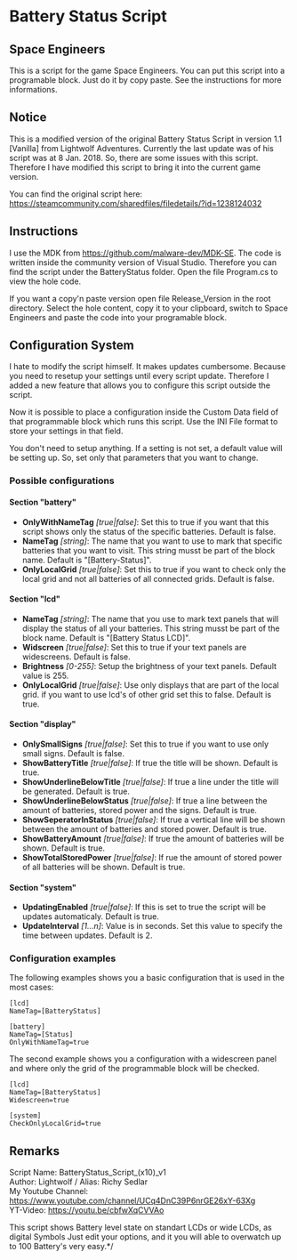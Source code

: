 ﻿# Battery Status Script

## Space Engineers

This is a script for the game Space Engineers. You can put this script into a 
programable block. Just do it by copy paste. See the instructions for more 
informations.

## Notice

This is a modified version of the original Battery Status Script in version
1.1 [Vanilla] from Lightwolf Adventures. Currently the last update was of
his script was at 8 Jan. 2018. So, there are some issues with this script.
Therefore I have modified this script to bring it into the current game
version.

You can find the original script here: https://steamcommunity.com/sharedfiles/filedetails/?id=1238124032

## Instructions

I use the MDK from https://github.com/malware-dev/MDK-SE. The code is written
inside the community version of Visual Studio. Therefore you can find the
script under the BatteryStatus folder. Open the file Program.cs to view the
hole code.

If you want a copy'n paste version open file Release_Version in the root
directory. Select the hole content, copy it to your clipboard, switch to
Space Engineers and paste the code into your programable block.

## Configuration System

I hate to modify the script himself. It makes updates cumbersome. Because you need
to resetup your settings until every script update. Therefore I added a new feature
that allows you to configure this script outside the script.

Now it is possible to place a configuration inside the Custom Data field of that
programmable block which runs this script. Use the INI File format to store your
settings in that field.

You don't need to setup anything. If a setting is not set, a default value will be
setting up. So, set only that parameters that you want to change.

### Possible configurations

#### Section "battery"
- **OnlyWithNameTag** *[true|false]*: Set this to true if you want that this script shows
only the status of the specific batteries. Default is false.
- **NameTag** *[string]*: The name that you want to use to mark that specific batteries
that you want to visit. This string musst be part of the block name. Default is
"[Battery-Status]".
- **OnlyLocalGrid** *[true|false]*: Set this to true if you want to check only the local 
grid and not all batteries of all connected grids. Default is false.

#### Section "lcd"
- **NameTag** *[string]*: The name that you use to mark text panels that will display
the status of all your batteries. This string musst be part of the block name. Default
is "[Battery Status LCD]".
- **Widscreen** *[true|false]*: Set this to true if your text panels are widescreens.
Default is false.
- **Brightness** *[0-255]*: Setup the brightness of your text panels. Default value is 255.
- **OnlyLocalGrid** *[true|false]*: Use only displays that are part of the local grid. 
if you want to use lcd's of other grid set this to false. Default is true.

#### Section "display"
- **OnlySmallSigns** *[true|false]*: Set this to true if you want to use only small signs.
Default is false.
- **ShowBatteryTitle** *[true|false]*: If true the title will be shown. Default is true.
- **ShowUnderlineBelowTitle** *[true|false]*: If true a line under the title will be generated.
Default is true.
- **ShowUnderlineBelowStatus** *[true|false]*: If true a line between the amount of batteries, 
stored power and the signs. Default is true.
- **ShowSeperatorInStatus** *[true|false]*: If true a vertical line will be shown between the
amount of batteries and stored power. Default is true.
- **ShowBatteryAmount** *[true|false]*: If true the amount of batteries will be shown. Default
is true.
- **ShowTotalStoredPower** *[true|false]*: If rue the amount of stored power of all batteries
will be shown. Default is true.

#### Section "system"
- **UpdatingEnabled** *[true|false]*: If this is set to true the script will be updates automaticaly.
Default is true.
- **UpdateInterval** *[1...n]*: Value is in seconds. Set this value to specify the time between updates.
Default is 2.

### Configuration examples

The following examples shows you a basic configuration that is used in the most cases:
```
[lcd]
NameTag=[BatteryStatus]

[battery]
NameTag=[Status]
OnlyWithNameTag=true
```

The second example shows you a configuration with a widescreen panel and where only the grid of the programmable block will be checked.
```
[lcd]
NameTag=[BatteryStatus]
Widescreen=true

[system]
CheckOnlyLocalGrid=true
```

## Remarks

Script Name: BatteryStatus_Script_(x10)_v1																	 
Author: Lightwolf / Alias: Richy Sedlar																		 
My Youtube Channel:	https://www.youtube.com/channel/UCq4DnC39P6nrGE26xY-63Xg										 
YT-Video: https://youtu.be/cbfwXqCVVAo																							 

This script shows Battery level state on standart LCDs or wide LCDs, as digital Symbols 
Just edit your options, and it you will able to overwatch up to 100 Battery's very easy.*/
